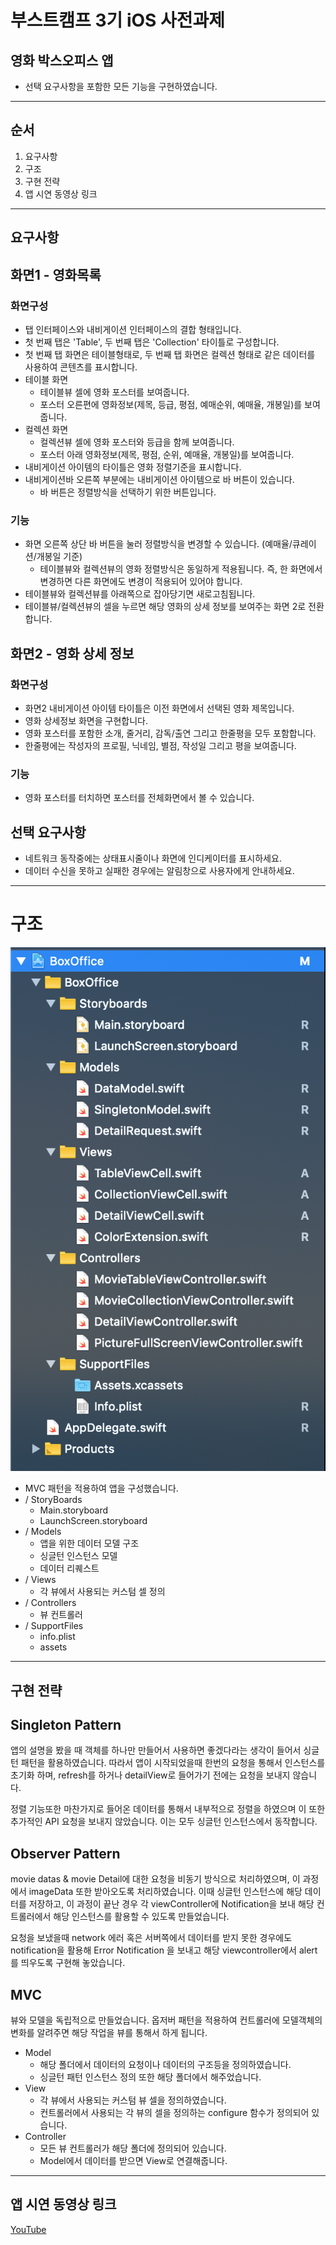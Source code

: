 # 부스트캠프 3기 iOS 사전과제
## 영화 박스오피스 앱 

- 선택 요구사항을 포함한 모든 기능을 구현하였습니다.

<hr>

## 순서
1. 요구사항
1. 구조
1. 구현 전략
1. 앱 시연 동영상 링크

<hr>

## 요구사항
##  화면1 - 영화목록
### 화면구성
- 탭 인터페이스와 내비게이션 인터페이스의 결합 형태입니다.
- 첫 번째 탭은 'Table', 두 번째 탭은 'Collection' 타이틀로 구성합니다.
- 첫 번째 탭 화면은 테이블형태로, 두 번째 탭 화면은 컬렉션 형태로 같은 데이터를 사용하여 콘텐츠를 표시합니다.
- 테이블 화면
    - 테이블뷰 셀에 영화 포스터를 보여줍니다.
    - 포스터 오른편에 영화정보(제목, 등급, 평점, 예매순위, 예매율, 개봉일)를 보여줍니다.
- 컬렉션 화면
    - 컬렉션뷰 셀에 영화 포스터와 등급을 함께 보여줍니다.
    - 포스터 아래 영화정보(제목, 평점, 순위, 예매율, 개봉일)를 보여줍니다.
- 내비게이션 아이템의 타이틀은 영화 정렬기준을 표시합니다.
- 내비게이션바 오른쪽 부분에는 내비게이션 아이템으로 바 버튼이 있습니다.
    - 바 버튼은 정렬방식을 선택하기 위한 버튼입니다.
### 기능
- 화면 오른쪽 상단 바 버튼을 눌러 정렬방식을 변경할 수 있습니다. (예매율/큐레이션/개봉일 기준)
    - 테이블뷰와 컬렉션뷰의 영화 정렬방식은 동일하게 적용됩니다. 즉, 한 화면에서 변경하면 다른 화면에도 변경이 적용되어 있어야 합니다.
- 테이블뷰와 컬렉션뷰를 아래쪽으로 잡아당기면 새로고침됩니다.
- 테이블뷰/컬렉션뷰의 셀을 누르면 해당 영화의 상세 정보를 보여주는 화면 2로 전환합니다.
## 화면2 - 영화 상세 정보
### 화면구성
- 화면2 내비게이션 아이템 타이틀은 이전 화면에서 선택된 영화 제목입니다.
- 영화 상세정보 화면을 구현합니다.
- 영화 포스터를 포함한 소개, 줄거리, 감독/출연 그리고 한줄평을 모두 포함합니다.
- 한줄평에는 작성자의 프로필, 닉네임, 별점, 작성일 그리고 평을 보여줍니다.
### 기능
- 영화 포스터를 터치하면 포스터를 전체화면에서 볼 수 있습니다.
## 선택 요구사항
- 네트워크 동작중에는 상태표시줄이나 화면에 인디케이터를 표시하세요.
- 데이터 수신을 못하고 실패한 경우에는 알림창으로 사용자에게 안내하세요.

<hr>

# 구조
![architecture](./imgs/architecture.png)

- MVC 패턴을 적용하여 앱을 구성했습니다.
- / StoryBoards 
    - Main.storyboard
    - LaunchScreen.storyboard
- / Models
    - 앱을 위한 데이터 모델 구조
    - 싱글턴 인스턴스 모델
    - 데이터 리퀘스트
- / Views
    - 각 뷰에서 사용되는 커스텀 셀 정의
- / Controllers
    - 뷰 컨트롤러
- / SupportFiles
    - info.plist
    - assets
<hr>

## 구현 전략 

## Singleton Pattern 

앱의 설명을 봤을 때 객체를 하나만 만들어서 사용하면 좋겠다라는 생각이 들어서 싱글턴 패턴을 활용하였습니다. 따라서 앱이 시작되었을때 한번의 요청을 통해서 인스턴스를 초기화 하며, refresh를 하거나 detailView로 들어가기 전에는 요청을 보내지 않습니다.

정렬 기능또한 마찬가지로 들어온 데이터를 통해서 내부적으로 정렬을 하였으며 이 또한 추가적인 API 요청을 보내지 않았습니다. 이는 모두 싱글턴 인스턴스에서 동작합니다.

## Observer Pattern

movie datas & movie Detail에 대한 요청을 비동기 방식으로 처리하였으며, 이 과정에서 imageData 또한 받아오도록 처리하였습니다. 이때 싱글턴 인스턴스에 해당 데이터를 저장하고, 이 과정이 끝난 경우 각 viewController에 Notification을 보내 해당 컨트롤러에서 해당 인스턴스를 활용할 수 있도록 만들었습니다.

요청을 보냈을때 network 에러 혹은 서버쪽에서 데이터를 받지 못한 경우에도 notification을 활용해 Error Notification 을 보내고 해당 viewcontroller에서 alert를 띄우도록 구현해 놓았습니다.

## MVC 

뷰와 모델을 독립적으로 만들었습니다. 옵저버 패턴을 적용하여 컨트롤러에 모델객체의 변화를 알려주면 해당 작업을 뷰를 통해서 하게 됩니다.

- Model
    - 해당 폴더에서 데이터의 요청이나 데이터의 구조등을 정의하였습니다.
    - 싱글턴 패턴 인스턴스 정의 또한 해당 폴더에서 해주었습니다.
- View
    - 각 뷰에서 사용되는 커스텀 뷰 셀을 정의하였습니다.
    - 컨트롤러에서 사용되는 각 뷰의 셀을 정의하는 configure 함수가 정의되어 있습니다.
- Controller
    - 모든 뷰 컨트롤러가 해당 폴더에 정의되어 있습니다.
    - Model에서 데이터를 받으면 View로 연결해줍니다.

<hr>

## 앱 시연 동영상 링크

[ YouTube ](https://youtu.be/jYeT6EyA_Qo)







